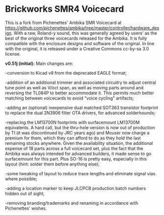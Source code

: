 # Brickworks SMR4 Voicecard
This is a fork from Pichenettes' Ambika SMR Voicecard at https://github.com/pichenettes/ambika/tree/master/controller/hardware_design. With a raw, Roland-y sound, this was generally agreed by users' as the best of the original three voicecards released for the Ambika.  It is fully compatible with the enclosure designs and software of the original. In line with the original, it is released under a Creative Commons cc-by-sa 3.0 license. 

<b>v0.51j (initial):</b> Main changes are: 

-conversion to Kicad v8 from the deprecated EAGLE format;

-addition of an additional trimmer and associated circuitry to adjust central tune point as well as V/oct span, as well as moving parts around and reversing the TL084P to better accommodate it. This permits much better matching between voicecards to avoid "voice cycling" artifacts;

-adding an (optional) inexpensive dual matched SOT363 transistor footprint to replace the dual 2N3906 filter OTA drivers, for advanced solderhounds;

-replacing the LM13700N footprints with surfacemount LM13700M equivalents. A hard call, but the thru-hole version is now out of production by TI (it was discontinued by JRC years ago) and Mouser now charge a premium for them, which they can afford to do as they hold the last remaining stocks anywhere. Given the availability situation, the additional expense of 18 parts across a full voicecard set, plus the fact that the Ambika was always intended for advanced builders, it made sense to go surfacemount for this part. Plus SO-16 is pretty easy, especially in this layout (hint: solder them before anything else);

-some tweaking of layout to reduce trace lengths and eliminate signal vias where possible;

-adding a location marker to keep JLCPCB production batch numbers hidden out of sight;

-removing branding/trademarks and renaming in accordance with Pichenettes' wishes.
